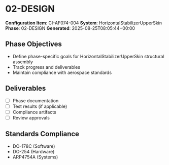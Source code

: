 # 02-DESIGN

**Configuration Item**: CI-AF074-004
**System**: HorizontalStabilizerUpperSkin
**Phase**: 02-DESIGN
**Generated**: 2025-08-25T08:05:44+00:00

## Phase Objectives
- Define phase-specific goals for HorizontalStabilizerUpperSkin structural assembly
- Track progress and deliverables
- Maintain compliance with aerospace standards

## Deliverables
- [ ] Phase documentation
- [ ] Test results (if applicable)
- [ ] Compliance artifacts
- [ ] Review approvals

## Standards Compliance
- DO-178C (Software)
- DO-254 (Hardware)
- ARP4754A (Systems)

